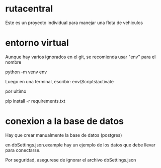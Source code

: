 # rutacentral
Este es un proyecto individual para manejar una flota de vehiculos

# entorno virtual
Aunque hay varios ignorados en el git, se recomienda usar "env" para el nombre 

python -m venv env

Luego en una terminal, escribir:
env\Scripts\activate

por ultimo 

pip install -r requirements.txt

# conexion a la base de datos
Hay que crear manualmente la base de datos (postgres)

en dbSettings.json.example hay un ejemplo de los datos que debe llevar para conectarse.

Por seguridad, asegurese de ignorar el archivo dbSettings.json



